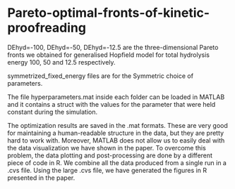 # Pareto-optimal-fronts-of-kinetic-proofreading

DEhyd=-100, DEhyd=-50, DEhyd=-12.5 are the three-dimensional Pareto fronts we obtained for generalised Hopfield model for total hydrolysis energy 100, 50 and 12.5 respectively. 

symmetrized_fixed_energy  files are for the Symmetric choice of parameters.

The file hyperparameters.mat inside each folder can be loaded in MATLAB and it contains a struct with the values for the parameter that were held constant during the
simulation.

The optimization results are saved in the .mat formats. These are very good for maintaining a human-readable structure in the data, but they are pretty hard to work with. Moreover, MATLAB does not allow us to easily deal with the data visualization we have shown in the paper. To overcome this problem, the data plotting and post-processing are done by a different piece of code in R. We combine all the data produced from a single run in a .cvs file. Using the large .cvs file, we have generated the figures in R presented in the paper.

